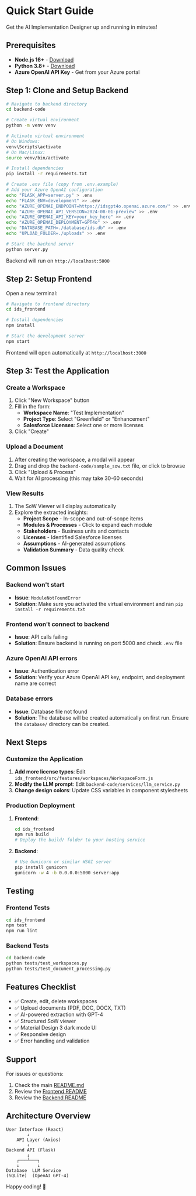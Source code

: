 # Quick Start Guide

Get the AI Implementation Designer up and running in minutes!

## Prerequisites

- **Node.js 16+** - [Download](https://nodejs.org/)
- **Python 3.8+** - [Download](https://www.python.org/)
- **Azure OpenAI API Key** - Get from your Azure portal

## Step 1: Clone and Setup Backend

```bash
# Navigate to backend directory
cd backend-code

# Create virtual environment
python -m venv venv

# Activate virtual environment
# On Windows:
venv\Scripts\activate
# On Mac/Linux:
source venv/bin/activate

# Install dependencies
pip install -r requirements.txt

# Create .env file (copy from .env.example)
# Add your Azure OpenAI configuration
echo "FLASK_APP=server.py" > .env
echo "FLASK_ENV=development" >> .env
echo "AZURE_OPENAI_ENDPOINT=https://idsgpt4o.openai.azure.com/" >> .env
echo "AZURE_OPENAI_API_VERSION=2024-08-01-preview" >> .env
echo "AZURE_OPENAI_API_KEY=your_key_here" >> .env
echo "AZURE_OPENAI_DEPLOYMENT=GPT4o" >> .env
echo "DATABASE_PATH=./database/ids.db" >> .env
echo "UPLOAD_FOLDER=./uploads" >> .env

# Start the backend server
python server.py
```

Backend will run on `http://localhost:5000`

## Step 2: Setup Frontend

Open a new terminal:

```bash
# Navigate to frontend directory
cd ids_frontend

# Install dependencies
npm install

# Start the development server
npm start
```

Frontend will open automatically at `http://localhost:3000`

## Step 3: Test the Application

### Create a Workspace

1. Click "New Workspace" button
2. Fill in the form:
   - **Workspace Name**: "Test Implementation"
   - **Project Type**: Select "Greenfield" or "Enhancement"
   - **Salesforce Licenses**: Select one or more licenses
3. Click "Create"

### Upload a Document

1. After creating the workspace, a modal will appear
2. Drag and drop the `backend-code/sample_sow.txt` file, or click to browse
3. Click "Upload & Process"
4. Wait for AI processing (this may take 30-60 seconds)

### View Results

1. The SoW Viewer will display automatically
2. Explore the extracted insights:
   - **Project Scope** - In-scope and out-of-scope items
   - **Modules & Processes** - Click to expand each module
   - **Stakeholders** - Business units and contacts
   - **Licenses** - Identified Salesforce licenses
   - **Assumptions** - AI-generated assumptions
   - **Validation Summary** - Data quality check

## Common Issues

### Backend won't start
- **Issue**: `ModuleNotFoundError`
- **Solution**: Make sure you activated the virtual environment and ran `pip install -r requirements.txt`

### Frontend won't connect to backend
- **Issue**: API calls failing
- **Solution**: Ensure backend is running on port 5000 and check `.env` file

### Azure OpenAI API errors
- **Issue**: Authentication error
- **Solution**: Verify your Azure OpenAI API key, endpoint, and deployment name are correct

### Database errors
- **Issue**: Database file not found
- **Solution**: The database will be created automatically on first run. Ensure the `database/` directory can be created.

## Next Steps

### Customize the Application

1. **Add more license types**: Edit `ids_frontend/src/features/workspaces/WorkspaceForm.js`
2. **Modify the LLM prompt**: Edit `backend-code/services/llm_service.py`
3. **Change design colors**: Update CSS variables in component stylesheets

### Production Deployment

1. **Frontend**: 
   ```bash
   cd ids_frontend
   npm run build
   # Deploy the build/ folder to your hosting service
   ```

2. **Backend**:
   ```bash
   # Use Gunicorn or similar WSGI server
   pip install gunicorn
   gunicorn -w 4 -b 0.0.0.0:5000 server:app
   ```

## Testing

### Frontend Tests
```bash
cd ids_frontend
npm test
npm run lint
```

### Backend Tests
```bash
cd backend-code
python tests/test_workspaces.py
python tests/test_document_processing.py
```

## Features Checklist

- ✅ Create, edit, delete workspaces
- ✅ Upload documents (PDF, DOC, DOCX, TXT)
- ✅ AI-powered extraction with GPT-4
- ✅ Structured SoW viewer
- ✅ Material Design 3 dark mode UI
- ✅ Responsive design
- ✅ Error handling and validation

## Support

For issues or questions:
1. Check the main [README.md](README.md)
2. Review the [Frontend README](ids_frontend/README.md)
3. Review the [Backend README](backend-code/README.md)

## Architecture Overview

```
User Interface (React)
        ↓
    API Layer (Axios)
        ↓
Backend API (Flask)
        ↓
    ┌───┴───┐
    ↓       ↓
Database  LLM Service
(SQLite)  (OpenAI GPT-4)
```

Happy coding! 🚀

